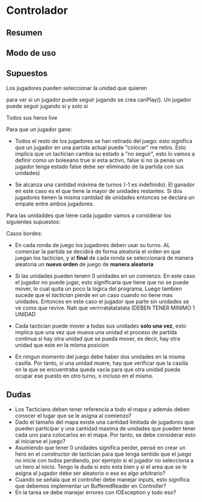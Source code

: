 # Controlador
## Resumen



## Modo de uso	





## Supuestos



Los jugadores pueden seleccionar la unidad que quieren 





para ver si un jugador puede seguir jugando se crea canPlay(). Un jugador puede seguir jugando si y solo si

Todos sus heros live





Para que un jugador gane:

* Todos el resto de los jugadores se han retirado del juego: esto significa que un jugador en una partida actual puede "colocar" me retiro. Esto implica que un tactician cambia su estado a "no seguir", esto lo vamos a definir como un boleeano true si esta activo, false si no (a penas un jugador tenga estado false debe ser eliminado de la partida con sus unidades)

* Se alcanza una cantidad máxima de turnos (-1 es indefinido). El ganador en este caso es el que tiene la mayor de unidades restantes. Si dos jugadores tienen la misma cantidad de unidades entonces se declara un empate entre ambos jugadores.





Para las unidaddes que tiene cada jugador vamos a considerar los siguientes supuestos:

Casos bordes:

* En cada ronda de juego los jugadores deben usar su turno. AL comenzar la partida se decidirá de forma aleatoria el orden en que juegan los tactician, y al **final** de cada ronda se seleccionará de manera aleatoria un **nuevo orden** de juego de **manera aleatoria**

* Si las unidades pueden tenern 0 unidades en un comienzo. En este caso el jugador no puede jugar, esto significaria que tiene que no se puede mover, lo cual quita un poco la logica del programa. Luego tambien sucede que el *tactician*  pierde en un caso cuando no tiene mas unidades. Entonces en este caso el jugador que parte sin unidades se ve como que revive. Nah que verrrratatatatata (DEBEN TENER MINIMO 1 UNIDAD
* Cada tactician puede mover a todas sus unidades **solo una vez**, esto implica que una vez que mueva una unidad el proceso de partida continua si hay otra unidad que se pueda mover, es decir, hay otra unidad que este en la misma posicion
* En ningun momento del juego debe haber dos unidades en la misma casilla. Por tanto, si una unidad muere, hay que verificar que la casilla en la que se encuentraba queda vacia para que otra unidad pueda ocupar ese puesto en otro turno, o incluso en el mismo.





## Dudas



* Los Tacticians deben tener referencia a todo el mapa y además deben conocer el lugar que se le asigna al comienzo?
* Dado el tamaño del mapa existe una cantidad limitada de jugadores que pueden participar y una cantidad maxima de unidades que pueden tener cada uno para colocarlos en el mapa. Por tanto, se debe considerar esto al iniciarse el juego?
* Asumiendo que tener 0 unidades significa perder, pensé en crear un hero en el constructor de tactician para que tenga sentido que el juego no inicie con todos perdiendo, por ejemplo si el jugador no selecciona a un hero al inicio. Tengo la duda si esto esta bien y si el area que se le asigna al jugador debe ser aleatorio o eso es algo arbitrario? 
* Cuando se señala que el controller debe manejar inputs, esto significa que debemos implementar un BufferedReader en Controller? 
* En la tarea se debe manejar errores con IOException y todo eso? 